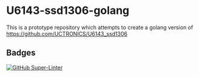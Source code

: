 # U6143-ssd1306-golang
This is a prototype repository which attempts to create a golang version of <https://github.com/UCTRONICS/U6143_ssd1306>

## Badges
[![GitHub Super-Linter](https://github.com/johncosta/U6143-ssd1306-golang/actions/workflows/linter.yml/badge.svg)](https://github.com/marketplace/actions/super-linter)

